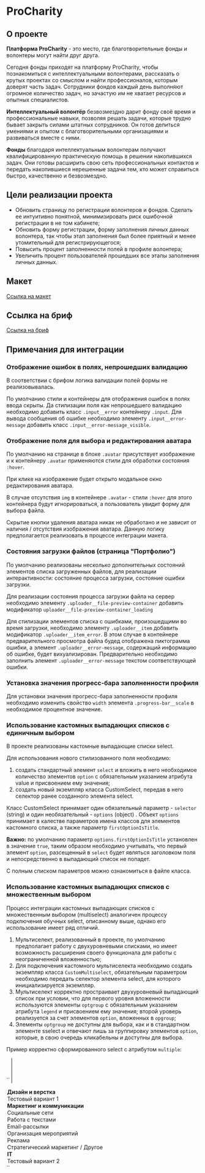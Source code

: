 # ProCharity

## О проекте

**Платформа ProCharity** - это место, где благотворительные фонды и волонтеры могут найти друг друга.

Сегодня фонды приходят на платформу ProCharity, чтобы познакомиться с интеллектуальными волонтерами, рассказать о крутых
проектах со смыслом и найти профессионалов, которым доверят часть задач. Сотрудники фондов каждый день выполняют
огромное количество задач, но зачастую им не хватает ресурсов и опытных специалистов.

**Интеллектуальный волонтёр** безвозмездно дарит фонду своё время и профессиональные навыки, позволяя решать задачи,
которые трудно бывает закрыть силами штатных сотрудников. Он готов делиться умениями и опытом с благотворительными
организациями и развиваться вместе с ними.

**Фонды** благодаря интеллектуальным волонтерам получают квалифицированную практическую помощь в решении накопившихся
задач. Они готовы расширить свою сеть профессиональных контактов и передать накопившиеся нерешенные задачи тем, кто
может справиться быстро, качественно и безвозмездно.

## Цели реализации проекта

- Обновить страницу по регистрации волонтеров и фондов. Сделать ее интуитивно понятной, минимизировать риск ошибочной
  регистрации в не том кабинете;
- Обновить форму регистрации, форму заполнения личных данных волонтера, так чтобы этап заполнения был более приятный и
  менее утомительный для регистрирующегося;
- Повысить процент заполненности полей в профиле волонтера;
- Увеличить процент пользователей прошедших все этапы заполнения личных данных.

## Макет

[Ссылка на макет](https://www.notion.so/Procharity-21-f24c880905844ce883efd18a0f39472d)

## Ссылка на бриф

[Ссылка на бриф](https://www.notion.so/Procharity-21-f24c880905844ce883efd18a0f39472d)

## Примечания для интеграции

### Отображение ошибок в полях, непрошедших валидацию

В соответствии с брифом логика валидации полей формы не реализовывалась.

По умолчанию стили и контейнеры для отображения ошибок в полях ввода скрыты.
Да стилизации поля как непрошедшего валидацию необходимо добавить класс `.input__error` контейнеру `.input`.
Для вывода сообщения об ошибке необходимо элементу `.input__error-message` добавить
класс `.input__error-message_visible`.

### Отображение поля для выбора и редактирования аватара

По умолчанию на странице в блоке `.avatar` присутствует изображение и к контейнеру `.avatar` применяются стили для
обработки состояния `:hover`.

При клике на изображение будет открыто модальное окно редактирования аватара.

В случае отсутствия `img` в контейнере `.avatar` - стили `:hover` для этого контейнера будут игнорироваться,
а пользователь увидит форму для выбора файла.

Скрытие кнопки удаления аватара никак не обработано и не зависит от наличия / отсутствия изображения аватара. Данную
логику предполагается реализовать в процессе интеграции макета.

### Состояния загрузки файлов (страница "Портфолио")

По умолчанию реализованы несколько дополнительных состояний элементов списка загруженных файлов, для реализации
интерактивности: состояние процесса загрузки, состояние ошибки загрузки.

Для реализации состояния процесса загрузки файла на сервер необходимо элементу `.uploader__file-preview-container`
добавить модификатор `uploader__file-preview-container_loading`

Для стилизации элементов списка с ошибками, произошедщими во время загрузки,
необходимо элементу `.uploader__item` добавить модификатор `.uploader__item_error`.
В этом случае в контейнере предварительного просмотра файла будед отображена пиктограмма ошибки,
а элемент `.uploader__error-message`, содержащий информацию об ошибке, будет вихуализирован.
Предварительно необходимо заполнить элемент `.uploader__error-message` текстом соответствующей ошибки.

### Установка значения прогресс-бара заполненности профиля

Для установки значения прогресс-бара заполненности профиля необходимо изменить
свойство `width` элемента `.progress-bar__scale` в необходимое процентное значение.

### Использование кастомных выпадающих списков с единичным выбором

В проекте реализованы кастомные выпадающие списки select.

Для использования нового стилизованного поля необходимо:

1. создать стандартный элемент `select` и вложить в него необходимое количество элементов  `option` с обязательным
   указанием атрибута value и присвоением ему значения;
2. создать новый экземпляр класса CustomSelect, передав в него селектор ранее созданного элемента select.

Класс CustomSelect принимает один обязательный параметр - `selector` (string) и один необязательный - `options` (object)
. Объект `options` принимает в калестве параметров имена классов для элементов кастомного списка, а также параметр `firstOptionIsTitle`.

**Важно:** по умолчанию параметр `options.firstOptionIsTitle` установлен в значение `true`, таким образом необходимо
учитывать, что первый элемент `option`, разсещенный в `select` будет являться заголовком поля и непосредственно в
выпадающий список не попадет.

С полным списком параметров можно ознакомиться в файле класса.

### Использование кастомных выпадающих списков с множественным выбором

Процесс интеграции кастомных выпадающих списков с множественным выбором (multiselect) аналогичен процессу подключения обучных select, описанному выше, однако 
его использование имеет ряд отличий.

1. Мультиселект, реализованный в проекте, по умолчанию предполагает работу с двухуровневыми списками, но имеет возможность расширения своего функционала для работы с неограниченной вложенностью;
2. Для подключения кастомного мультиселекта необходимо создать экземпляр класса `CustomMultiselect`, обязательным параметром необходимо передать селектор элемента select, для которого инициализируется экземпляр.
3. Мультиселект корректно простраивает двухуровневый выпадающий список при условии, что для первого уровня вложенности используются элементы `optgroup` с обязательным указанием атрибута `legend` и присвоением ему значения; второй уроверь реализуется за счет элементов `option`, вложенных в `opgroup`;
4. Элементы `optgroup` не доступны для выбора, как и в стандартном элементе sselect и отвечают лишь за группировку элементов `option`, которые, в свою очередь кликабельны и доступны для выбора.

Пример корректно сформированного select с атрибутом `multiple`:

``
<select name="competencies" id="competencies" class="custom-select" multiple>
<option hidden>Выбрать</option>
<optgroup label="Дизайн и верстка">
<option value="Тестовый вариант 1">Тестовый вариант 1</option>
</optgroup>
<optgroup label="Маркетинг и коммуникации">
<option value="Социальные сети">Социальные сети</option>
<option value="Работа с текстами">Работа с текстами</option>
<option value="Email-рассылки">Email-рассылки</option>
<option value="Организация мероприятий">Организация мероприятий</option>
<option value="Реклама">Реклама</option>
<option value="Стратегический маркетинг / Другое">Стратегический маркетинг / Другое</option>
</optgroup>
<optgroup label="IT">
<option value="Тестовый вариант 2">Тестовый вариант 2</option>
</optgroup>
</select>
``